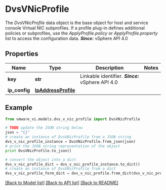 # DvsVNicProfile

The *DvsVNicProfile* data object is the base object for host and service console Virtual NIC subprofiles.  If a profile plug-in defines additional policies or subprofiles, use the *ApplyProfile.policy* or *ApplyProfile.property* list to access the configuration data.  ***Since:*** vSphere API 4.0 

## Properties
Name | Type | Description | Notes
------------ | ------------- | ------------- | -------------
**key** | **str** | Linkable identifier.  ***Since:*** vSphere API 4.0  | 
**ip_config** | [**IpAddressProfile**](IpAddressProfile.md) |  | 

## Example

```python
from vmware_vi.models.dvs_v_nic_profile import DvsVNicProfile

# TODO update the JSON string below
json = "{}"
# create an instance of DvsVNicProfile from a JSON string
dvs_v_nic_profile_instance = DvsVNicProfile.from_json(json)
# print the JSON string representation of the object
print DvsVNicProfile.to_json()

# convert the object into a dict
dvs_v_nic_profile_dict = dvs_v_nic_profile_instance.to_dict()
# create an instance of DvsVNicProfile from a dict
dvs_v_nic_profile_form_dict = dvs_v_nic_profile.from_dict(dvs_v_nic_profile_dict)
```
[[Back to Model list]](../README.md#documentation-for-models) [[Back to API list]](../README.md#documentation-for-api-endpoints) [[Back to README]](../README.md)


